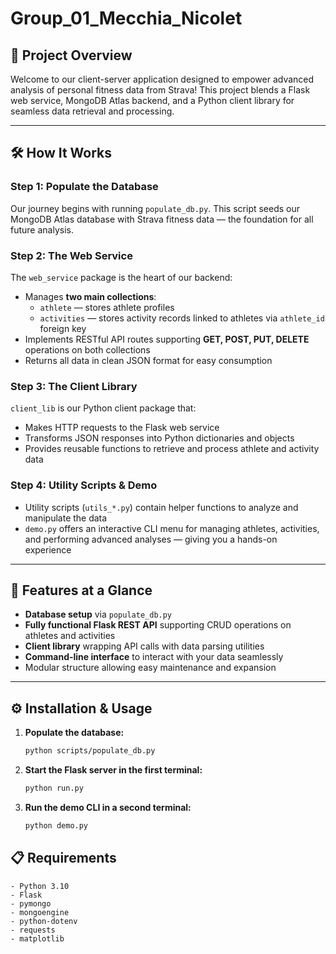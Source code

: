 # Group_01_Mecchia_Nicolet
## 🚀 Project Overview

Welcome to our client-server application designed to empower advanced analysis of personal fitness data from Strava! This project blends a Flask web service, MongoDB Atlas backend, and a Python client library for seamless data retrieval and processing.

---

## 🛠️ How It Works

### Step 1: Populate the Database  
Our journey begins with running `populate_db.py`. This script seeds our MongoDB Atlas database with Strava fitness data — the foundation for all future analysis.

### Step 2: The Web Service  
The `web_service` package is the heart of our backend:

- Manages **two main collections**:  
  - `athlete` — stores athlete profiles  
  - `activities` — stores activity records linked to athletes via `athlete_id` foreign key  
- Implements RESTful API routes supporting **GET, POST, PUT, DELETE** operations on both collections  
- Returns all data in clean JSON format for easy consumption

### Step 3: The Client Library  
`client_lib` is our Python client package that:

- Makes HTTP requests to the Flask web service  
- Transforms JSON responses into Python dictionaries and objects  
- Provides reusable functions to retrieve and process athlete and activity data  

### Step 4: Utility Scripts & Demo  
- Utility scripts (`utils_*.py`) contain helper functions to analyze and manipulate the data  
- `demo.py` offers an interactive CLI menu for managing athletes, activities, and performing advanced analyses — giving you a hands-on experience  

---

## 🎯 Features at a Glance

- **Database setup** via `populate_db.py`  
- **Fully functional Flask REST API** supporting CRUD operations on athletes and activities  
- **Client library** wrapping API calls with data parsing utilities  
- **Command-line interface** to interact with your data seamlessly  
- Modular structure allowing easy maintenance and expansion  

---

## ⚙️ Installation & Usage

1. **Populate the database:**  
   ```bash
   python scripts/populate_db.py
   ```

2. **Start the Flask server in the first terminal:**
    ```bash
   python run.py
   ```

3. **Run the demo CLI in a second terminal:**
    ```bash
   python demo.py
   ```
   

## 📋 Requirements
    - Python 3.10
    - Flask
    - pymongo
    - mongoengine
    - python-dotenv
    - requests
    - matplotlib